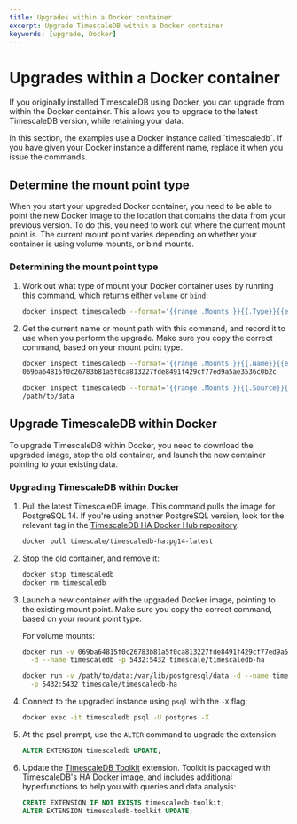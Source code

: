 ```yaml
---
title: Upgrades within a Docker container
excerpt: Upgrade TimescaleDB within a Docker container
keywords: [upgrade, Docker]
---
```


# Upgrades within a Docker container

If you originally installed TimescaleDB using Docker, you can upgrade from
within the Docker container. This allows you to upgrade to the latest
TimescaleDB version, while retaining your data.

<highlight type="note">
In this section, the examples use a Docker instance called `timescaledb`. If you
have given your Docker instance a different name, replace it when you issue the
commands.
</highlight>

## Determine the mount point type

When you start your upgraded Docker container, you need to be able to point the
new Docker image to the location that contains the data from your previous
version. To do this, you need to work out where the current mount point is. The
current mount point varies depending on whether your container is using volume
mounts, or bind mounts.

<procedure>

### Determining the mount point type

1.  Work out what type of mount your Docker container uses by running this
    command, which returns either `volume` or `bind`:

    ```bash
    docker inspect timescaledb --format='{{range .Mounts }}{{.Type}}{{end}}'
    ```

1.  Get the current name or mount path with this command, and record it to use
    when you perform the upgrade. Make sure you copy the correct command, based
    on your mount point type.

    <terminal>

    <tab label='Volume mount'>

    ```bash
    docker inspect timescaledb --format='{{range .Mounts }}{{.Name}}{{end}}'
    069ba64815f0c26783b81a5f0ca813227fde8491f429cf77ed9a5ae3536c0b2c
    ```

    </tab>

    <tab label='Bind mount'>

    ```bash
    docker inspect timescaledb --format='{{range .Mounts }}{{.Source}}{{end}}'
    /path/to/data
    ```

    </tab>

    </terminal>

</procedure>

## Upgrade TimescaleDB within Docker

To upgrade TimescaleDB within Docker, you need to download the upgraded image,
stop the old container, and launch the new container pointing to your existing
data.

<procedure>

### Upgrading TimescaleDB within Docker

1.  Pull the latest TimescaleDB image. This command pulls the image for
    PostgreSQL&nbsp;14. If you're using another PostgreSQL version, look for the
    relevant tag in the
    [TimescaleDB HA Docker Hub repository](https://hub.docker.com/r/timescale/timescaledb-ha/tags).

    ```bash
    docker pull timescale/timescaledb-ha:pg14-latest
    ```

1.  Stop the old container, and remove it:

    ```bash
    docker stop timescaledb
    docker rm timescaledb
    ```

1.  Launch a new container with the upgraded Docker image, pointing to the
    existing mount point. Make sure you copy the correct command, based on your
    mount point type.

    For volume mounts:

    <terminal>

    <tab label='Volume mount'>

    ```bash
    docker run -v 069ba64815f0c26783b81a5f0ca813227fde8491f429cf77ed9a5ae3536c0b2c:/var/lib/postgresql/data \
      -d --name timescaledb -p 5432:5432 timescale/timescaledb-ha
    ```

    </tab>

    <tab label='Bind mount'>

    ```bash
    docker run -v /path/to/data:/var/lib/postgresql/data -d --name timescaledb \
      -p 5432:5432 timescale/timescaledb-ha
    ```

    </tab>

    </terminal>

1.  Connect to the upgraded instance using `psql` with the `-X` flag:

    ```bash
    docker exec -it timescaledb psql -U postgres -X
    ```

1.  At the psql prompt, use the `ALTER` command to upgrade the extension:

    ```sql
    ALTER EXTENSION timescaledb UPDATE;
    ```

1.  Update the [TimescaleDB Toolkit][toolkit] extension. Toolkit is packaged
    with TimescaleDB's HA Docker image, and includes additional hyperfunctions
    to help you with queries and data analysis:

    ```sql
    CREATE EXTENSION IF NOT EXISTS timescaledb-toolkit;
    ALTER EXTENSION timescaledb-toolkit UPDATE;
    ```

</procedure>

[toolkit]: https://docs.timescale.com/timescaledb/latest/how-to-guides/hyperfunctions/install-toolkit/
